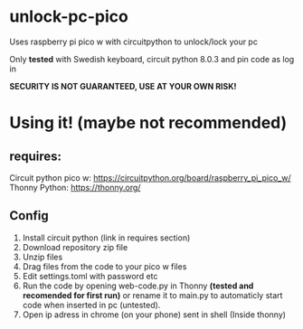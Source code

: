 # unlock-pc-pico
Uses raspberry pi pico w with circuitpython to unlock/lock your pc

Only **tested** with Swedish keyboard, circuit python 8.0.3 and pin code as log in

**SECURITY IS NOT GUARANTEED, USE AT YOUR OWN RISK!**

# Using it! (maybe not recommended)
## requires:
Circuit python pico w: https://circuitpython.org/board/raspberry_pi_pico_w/
Thonny Python: https://thonny.org/ 
## Config
1. Install circuit python (link in requires section)
2. Download repository zip file
3. Unzip files
4. Drag files from the code to your pico w files
5. Edit settings.toml with password etc
6. Run the code by opening web-code.py in Thonny **(tested and recomended for first run)** or rename it to main.py to automaticly start code when inserted in pc (untested).
7. Open ip adress in chrome (on your phone) sent in shell (Inside thonny)
